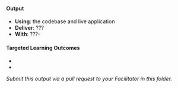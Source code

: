 #### Output
- **Using**: the codebase and live application
- **Deliver**: ???
- **With**: ???- 

#### Targeted Learning Outcomes
- []()
- []()

*Submit this output via a pull request to your Facilitator in this folder.*
